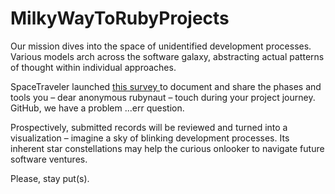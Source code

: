 # MilkyWayToRubyProjects

Our mission dives into the space of unidentified development processes.
Various models arch across the software galaxy, abstracting actual patterns of thought within individual approaches. 

SpaceTraveler launched <a href="http://www.surveygizmo.com/s3/2120457/MilkyWayToRuby"> this survey </a> to document and share the phases and tools you – dear anonymous
rubynaut – touch during your project journey. GitHub, we have a problem ...err question.

Prospectively, submitted records will be reviewed and turned into a visualization – imagine a sky of blinking development processes. Its inherent star constellations may help the curious onlooker to navigate future software ventures.

Please, stay put(s).

